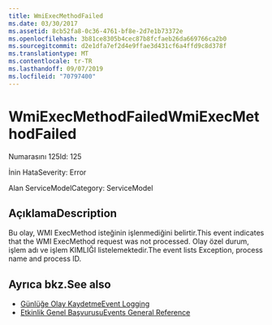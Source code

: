 ```yaml
---
title: WmiExecMethodFailed
ms.date: 03/30/2017
ms.assetid: 8cb52fa8-0c36-4761-bf8e-2d7e1b73372e
ms.openlocfilehash: 3b81ce8305b4cec87b8fcfaeb26da669766ca2b0
ms.sourcegitcommit: d2e1dfa7ef2d4e9ffae3d431cf6a4ffd9c8d378f
ms.translationtype: MT
ms.contentlocale: tr-TR
ms.lasthandoff: 09/07/2019
ms.locfileid: "70797400"
---
```

# <a name="wmiexecmethodfailed"></a><span data-ttu-id="4d7d3-102">WmiExecMethodFailed</span><span class="sxs-lookup"><span data-stu-id="4d7d3-102">WmiExecMethodFailed</span></span>
<span data-ttu-id="4d7d3-103">Numarasını 125</span><span class="sxs-lookup"><span data-stu-id="4d7d3-103">Id: 125</span></span>  
  
 <span data-ttu-id="4d7d3-104">İnin Hata</span><span class="sxs-lookup"><span data-stu-id="4d7d3-104">Severity: Error</span></span>  
  
 <span data-ttu-id="4d7d3-105">Alan ServiceModel</span><span class="sxs-lookup"><span data-stu-id="4d7d3-105">Category: ServiceModel</span></span>  
  
## <a name="description"></a><span data-ttu-id="4d7d3-106">Açıklama</span><span class="sxs-lookup"><span data-stu-id="4d7d3-106">Description</span></span>  
 <span data-ttu-id="4d7d3-107">Bu olay, WMI ExecMethod isteğinin işlenmediğini belirtir.</span><span class="sxs-lookup"><span data-stu-id="4d7d3-107">This event indicates that the WMI ExecMethod request was not processed.</span></span> <span data-ttu-id="4d7d3-108">Olay özel durum, işlem adı ve işlem KIMLIĞI listelemektedir.</span><span class="sxs-lookup"><span data-stu-id="4d7d3-108">The event lists Exception, process name and process ID.</span></span>  
  
## <a name="see-also"></a><span data-ttu-id="4d7d3-109">Ayrıca bkz.</span><span class="sxs-lookup"><span data-stu-id="4d7d3-109">See also</span></span>

- [<span data-ttu-id="4d7d3-110">Günlüğe Olay Kaydetme</span><span class="sxs-lookup"><span data-stu-id="4d7d3-110">Event Logging</span></span>](index.md)
- [<span data-ttu-id="4d7d3-111">Etkinlik Genel Başvurusu</span><span class="sxs-lookup"><span data-stu-id="4d7d3-111">Events General Reference</span></span>](events-general-reference.md)
